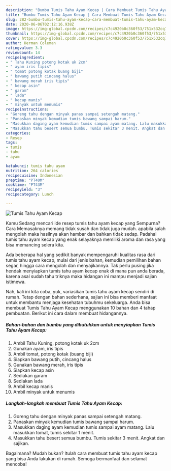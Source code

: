 ```yaml
---
description: "Bumbu Tumis Tahu Ayam Kecap | Cara Membuat Tumis Tahu Ayam Kecap Yang Lezat"
title: "Bumbu Tumis Tahu Ayam Kecap | Cara Membuat Tumis Tahu Ayam Kecap Yang Lezat"
slug: 282-bumbu-tumis-tahu-ayam-kecap-cara-membuat-tumis-tahu-ayam-kecap-yang-lezat
date: 2020-06-06T02:12:16.938Z
image: https://img-global.cpcdn.com/recipes/c7c4920b0c360f53/751x532cq70/tumis-tahu-ayam-kecap-foto-resep-utama.jpg
thumbnail: https://img-global.cpcdn.com/recipes/c7c4920b0c360f53/751x532cq70/tumis-tahu-ayam-kecap-foto-resep-utama.jpg
cover: https://img-global.cpcdn.com/recipes/c7c4920b0c360f53/751x532cq70/tumis-tahu-ayam-kecap-foto-resep-utama.jpg
author: Herman Coleman
ratingvalue: 3.3
reviewcount: 14
recipeingredient:
- " Tahu Kuning potong kotak uk 2cm"
- " ayam iris tipis"
- " tomat potong kotak buang biji"
- " bawang putih cincang halus"
- " bawang merah iris tipis"
- " kecap asin"
- " garam"
- " lada"
- " kecap manis"
- " minyak untuk menumis"
recipeinstructions:
- "Goreng tahu dengan minyak panas sampai setengah matang."
- "Panaskan minyak kemudian tumis bawang sampai harum."
- "Masukkan daging ayam kemudian tumis sampai ayam matang. Lalu masukkan tomat, tumis sekitar 1 menit."
- "Masukkan tahu besert semua bumbu. Tumis sekitar 3 menit. Angkat dan sajikan."
categories:
- Resep
tags:
- tumis
- tahu
- ayam

katakunci: tumis tahu ayam 
nutrition: 264 calories
recipecuisine: Indonesian
preptime: "PT40M"
cooktime: "PT43M"
recipeyield: "3"
recipecategory: Lunch

---
```



![Tumis Tahu Ayam Kecap](https://img-global.cpcdn.com/recipes/c7c4920b0c360f53/751x532cq70/tumis-tahu-ayam-kecap-foto-resep-utama.jpg)

Kamu Sedang mencari ide resep tumis tahu ayam kecap yang Sempurna? Cara Memasaknya memang tidak susah dan tidak juga mudah. apabila salah mengolah maka hasilnya akan hambar dan bahkan tidak sedap. Padahal tumis tahu ayam kecap yang enak selayaknya memiliki aroma dan rasa yang bisa memancing selera kita.

Ada beberapa hal yang sedikit banyak mempengaruhi kualitas rasa dari tumis tahu ayam kecap, mulai dari jenis bahan, kemudian pemilihan bahan segar, hingga cara mengolah dan menyajikannya. Tak perlu pusing jika hendak menyiapkan tumis tahu ayam kecap enak di mana pun anda berada, karena asal sudah tahu triknya maka hidangan ini mampu menjadi sajian istimewa.




Nah, kali ini kita coba, yuk, variasikan tumis tahu ayam kecap sendiri di rumah. Tetap dengan bahan sederhana, sajian ini bisa memberi manfaat untuk membantu menjaga kesehatan tubuhmu sekeluarga. Anda bisa membuat Tumis Tahu Ayam Kecap menggunakan 10 bahan dan 4 tahap pembuatan. Berikut ini cara dalam membuat hidangannya.

<!--inarticleads1-->

##### Bahan-bahan dan bumbu yang dibutuhkan untuk menyiapkan Tumis Tahu Ayam Kecap:

1. Ambil  Tahu Kuning, potong kotak uk 2cm
1. Gunakan  ayam, iris tipis
1. Ambil  tomat, potong kotak (buang biji)
1. Siapkan  bawang putih, cincang halus
1. Gunakan  bawang merah, iris tipis
1. Siapkan  kecap asin
1. Sediakan  garam
1. Sediakan  lada
1. Ambil  kecap manis
1. Ambil  minyak untuk menumis




<!--inarticleads2-->

##### Langkah-langkah membuat Tumis Tahu Ayam Kecap:

1. Goreng tahu dengan minyak panas sampai setengah matang.
1. Panaskan minyak kemudian tumis bawang sampai harum.
1. Masukkan daging ayam kemudian tumis sampai ayam matang. Lalu masukkan tomat, tumis sekitar 1 menit.
1. Masukkan tahu besert semua bumbu. Tumis sekitar 3 menit. Angkat dan sajikan.




Bagaimana? Mudah bukan? Itulah cara membuat tumis tahu ayam kecap yang bisa Anda lakukan di rumah. Semoga bermanfaat dan selamat mencoba!
